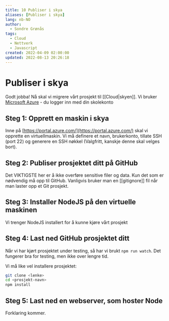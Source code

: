 ```yaml
---
title: 10 Publiser i skya
aliases: [Publiser i skya]
lang: nb-NO
author:
  - Sondre Grønås
tags:
  - Cloud
  - Nettverk
  - Javascript
created: 2022-04-09 02:00:00
updated: 2022-08-13 20:26:18
---
```

# Publiser i skya
Godt jobba! Nå skal vi migrere vårt prosjekt til [[Cloud|skyen]]. Vi bruker [Microsoft Azure](https://azure.microsoft.com/en-us/) - du logger inn med din skolekonto

## Steg 1: Opprett en maskin i skya
Inne på [https://portal.azure.com/](https://portal.azure.com/) skal vi opprette en virtuellmaskin. Vi må definere et navn, brukerkonto, tillate SSH (port 22) og generere en SSH nøkkel (Valgfritt, kanskje denne skal velges bort).

## Steg 2: Publiser prosjektet ditt på GitHub
Det VIKTIGSTE her er å ikke overføre sensitive filer og data. Kun det som er nødvendig må opp til GitHub. Vanligvis bruker man en [[gitignore]] fil når man laster opp et Git prosjekt.

## Steg 3: Installer NodeJS på den virtuelle maskinen
Vi trenger NodeJS installert for å kunne kjøre vårt prosjekt

## Steg 4: Last ned GitHub prosjektet ditt
Når vi har kjørt prosjektet under testing, så har vi brukt `npm run watch`. Det fungerer bra for testing, men ikke over lengre tid.

Vi må like vel installere prosjektet:
```sh
git clone <lenke>
cd <prosjekt-navn>
npm install
```

## Steg 5: Last ned en webserver, som hoster Node
Forklaring kommer.

